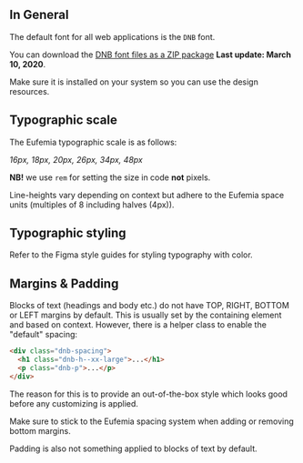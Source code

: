 ## In General

The default font for all web applications is the `DNB` font.

You can download the [DNB font files as a ZIP package](https://github.com/dnbexperience/eufemia/blob/develop/packages/dnb-ui-lib/assets/fonts/DNB.zip?raw=true) **Last update: March 10, 2020**.

Make sure it is installed on your system so you can use the design resources.

## Typographic scale

The Eufemia typographic scale is as follows:

_16px, 18px, 20px, 26px, 34px, 48px_

**NB!** we use `rem` for setting the size in code **not** pixels.

Line-heights vary depending on context but adhere to the Eufemia space units (multiples of 8 including halves (4px)).

## Typographic styling

Refer to the Figma style guides for styling typography with color.

## Margins & Padding

Blocks of text (headings and body etc.) do not have TOP, RIGHT, BOTTOM or LEFT margins by default. This is usually set by the containing element and based on context. However, there is a helper class to enable the "default" spacing:

```html
<div class="dnb-spacing">
  <h1 class="dnb-h--xx-large">...</h1>
  <p class="dnb-p">...</p>
</div>
```

The reason for this is to provide an out-of-the-box style which looks good before any customizing is applied.

Make sure to stick to the Eufemia spacing system when adding or removing bottom margins.

Padding is also not something applied to blocks of text by default.
